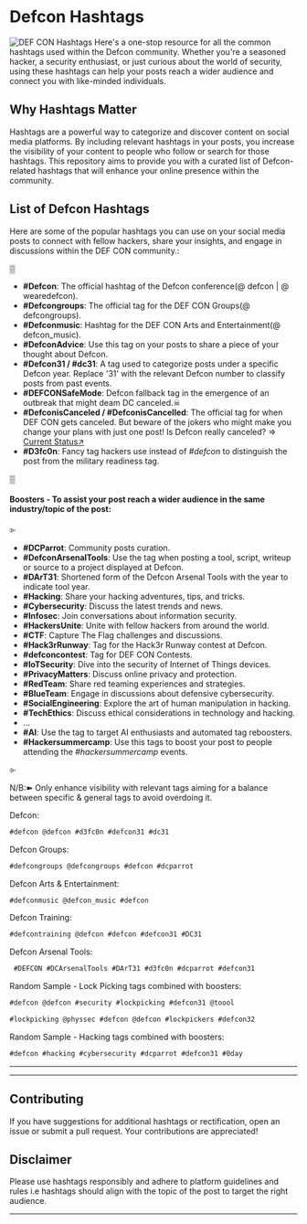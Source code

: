 # Defcon Hashtags 
![DEF CON Hashtags](https://github.com/DefconParrot/DefconArsenalTools/assets/30528167/5cb8e23e-dc21-400e-890d-a80e859fe8d4)
Here's a one-stop resource for all the common hashtags used within the Defcon community. Whether you're a seasoned hacker, a security enthusiast, or just curious about the world of security, using these hashtags can help your posts reach a wider audience and connect you with like-minded individuals.

## Why Hashtags Matter

Hashtags are a powerful way to categorize and discover content on social media platforms. By including relevant hashtags in your posts, you increase the visibility of your content to people who follow or search for those hashtags. This repository aims to provide you with a curated list of Defcon-related hashtags that will enhance your online presence within the community.

## List of Defcon Hashtags

Here are some of the popular hashtags you can use on your social media posts to connect with fellow hackers, share your insights, and engage in discussions
within the DEF CON community.:

▒
- **#Defcon**: The official hashtag of the Defcon conference(@ defcon | @ wearedefcon).
- **#Defcongroups**: The official tag for the DEF CON Groups(@ defcongroups).
- **#Defconmusic**: Hashtag for the DEF CON Arts and Entertainment(@ defcon_music).
- **#DefconAdvice**: Use this tag on your posts to share a piece of your thought about Defcon.
- **#Defcon31 / #dc31**: A tag used to categorize posts under a specific Defcon year. Replace '31' with the relevant
  Defcon number to classify posts from past events.
- **#DEFCONSafeMode**: Defcon fallback tag in the emergence of an outbreak that might deam DC canceled.☠
- **#DefconisCanceled / #DefconisCancelled**: The official tag for when DEF CON gets canceled. But beware of the jokers who might
make you change your plans with just one post! Is Defcon really canceled? => [Current Status↗](https://defcon.org/html/links/dc-faq/dc-faq.html)
- **#D3fc0n**: Fancy tag hackers use instead of _#defcon_ to distinguish the post from the military readiness tag.
   
▒

#### Boosters - To assist your post reach a wider audience in the same industry/topic of the post:

⌱
- **#DCParrot**: Community posts curation.
- **#DefconArsenalTools**: Use the tag when posting a tool, script, writeup or source to a project displayed at Defcon.
- **#DArT31**: Shortened form of the Defcon Arsenal Tools with the year to indicate tool year.
- **#Hacking**: Share your hacking adventures, tips, and tricks.
- **#Cybersecurity**: Discuss the latest trends and news.
- **#Infosec**: Join conversations about information security.
- **#HackersUnite**: Unite with fellow hackers from around the world.
- **#CTF**: Capture The Flag challenges and discussions.
- **#Hack3rRunway**: Tag for the Hack3r Runway contest at Defcon.
- **#defconcontest**: Tag for DEF CON Contests.
- **#IoTSecurity**: Dive into the security of Internet of Things devices.
- **#PrivacyMatters**: Discuss online privacy and protection.
- **#RedTeam**: Share red teaming experiences and strategies.
- **#BlueTeam**: Engage in discussions about defensive cybersecurity.
- **#SocialEngineering**: Explore the art of human manipulation in hacking.
- **#TechEthics**: Discuss ethical considerations in technology and hacking.
- ...
- **#AI**: Use the tag to target AI enthusiasts and automated tag reboosters.
- **#Hackersummercamp**: Use this tags to boost your post to people attending the _#hackersummercamp_ events.

⌱

N/B:➽ Only enhance visibility with relevant tags aiming for a balance between specific & general tags to avoid overdoing it.

Defcon:
```markdown
#defcon @defcon #d3fc0n #defcon31 #dc31 
```

Defcon Groups:
```markdown
#defcongroups @defcongroups #defcon #dcparrot
```

Defcon Arts & Entertainment:
```markdown
#defconmusic @defcon_music #defcon
```

Defcon Training:
```markdown
#defcontraining @defcon #defcon #defcon31 #DC31
```

Defcon Arsenal Tools:
```markdown
 #DEFCON #DCArsenalTools #DArT31 #d3fc0n #dcparrot #defcon31
```

Random Sample - Lock Picking tags combined with boosters:
```markdown
#defcon @defcon #security #lockpicking #defcon31 @toool
```

```markdown
#lockpicking @physsec #defcon @defcon #lockpickers #defcon32
```

Random Sample - Hacking tags combined with boosters:
```markdown
#defcon #hacking #cybersecurity #dcparrot #defcon31 #0day
```
___
___
## Contributing

If you have suggestions for additional hashtags or rectification, open an issue or submit a pull request. Your contributions are appreciated!

## Disclaimer

Please use hashtags responsibly and adhere to platform guidelines and rules i.e hashtags should align with the topic of the post to target
the right audience.

---
